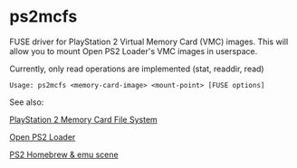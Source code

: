 # ps2mcfs
FUSE driver for PlayStation 2 Virtual Memory Card (VMC) images. This will allow you to mount Open PS2 Loader's VMC images in userspace.

Currently, only read operations are implemented (stat, readdir, read)

    Usage: ps2mcfs <memory-card-image> <mount-point> [FUSE options]

See also:

[PlayStation 2 Memory Card File System](http://www.csclub.uwaterloo.ca:11068/mymc/ps2mcfs.html)

[Open PS2 Loader](https://bitbucket.org/ifcaro/open-ps2-loader/wiki/Home)

[PS2 Homebrew & emu scene](http://psx-scene.com/forums/ps2-homebrew-dev-emu-scene/)
